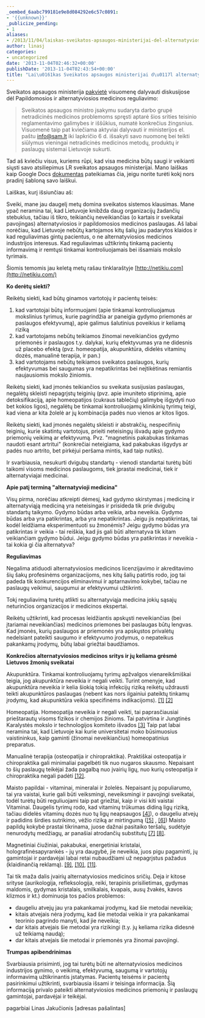 ```yaml
---
_oembed_6aabc799181e9e8d084292e6c57c0891:
- '{{unknown}}'
_publicize_pending:
- 1
aliases:
- /2013/11/04/laiskas-sveikatos-apsaugos-ministerijai-del-alternatyviosios-medicinos/
author: linasj
categories:
- uncategorized
date: '2013-11-04T02:46:32+00:00'
publishDate: '2013-11-04T02:43:54+00:00'
title: "Lai\u0161kas Sveikatos apsaugos ministerijai d\u0117l alternatyviosios medicinos"
---
```

Sveikatos apsaugos ministerija [pakvietė](http://sam.lt/go.php/lit/Papildomoji_ir_alternatyvioji_medicina__/4243) visuomenę dalyvauti diskusijose dėl Papildomosios ir alternatyviosios medicinos reguliavimo:

> Sveikatos apsaugos ministro įsakymu sudaryta darbo grupė netradicinės medicinos problemoms spręsti aptarė šios srities teisinio reglamentavimo galimybes ir iššūkius, numatė konkrečius žingsnius. Visuomenė taip pat kviečiama aktyviai dalyvauti ir ministerijos el. paštu info@sam.lt iki lapkričio 6 d. išsakyti savo nuomonę bei teikti siūlymus vieningai netradicinės medicinos metodų, produktų ir paslaugų sistemai Lietuvoje sukurti.


Tad aš kviečiu visus, kuriems rūpi, kad visa medicina būtų saugi ir veikianti siųsti savo atsiliepimus LR sveikatos apsaugos ministerijai. Mano laiškas kaip Google Docs [dokumentas](https://docs.google.com/document/d/12cnKZrMxpJj60qRzvzw_W8EPzUdQbp2bqjVeEU0-PTs/edit?usp=sharing) pateikiamas čia, jeigu norite turėti kokį nors pradinį šabloną savo laiškui.

Laiškas, kurį išsiunčiau aš:

Sveiki,
mane jau daugelį metų domina sveikatos sistemos klausimas. Mane ypač neramina tai, kad Lietuvoje knibžda daug organizacijų žadančių stebuklus, tačiau iš tikro, teikiančių neveikiančias (o kartais ir sveikatai pavojingas) alternatyviosios ir papildomosios medicinos paslaugas.
Aš labai norėčiau, kad Lietuvoje nebūtų kartojamos kitų šalių jau padarytos klaidos ir kad reguliavimas gintų pacientus, o ne alternatyviosios medicinos industrijos interesus. Kad reguliavimas užtikrintų tinkamą pacientų informavimą ir remtųsi tinkamai kontroliuojamais bei išsamiais mokslo tyrimais.

Šiomis temomis jau keletą metų rašau tinklaraštyje [http://netikiu.com](http://netikiu.com/)

**Ko derėtų siekti?**

Reikėtų siekti, kad būtų ginamos vartotojų ir pacientų teisės:
1. kad vartotojai būtų informuojami (apie tinkamai kontroliuojamus mokslinius tyrimus, kurie pagrindžia ar paneigia gydymo priemonės ar paslaugos efektyvumą), apie galimus šalutinius poveikius ir keliamą riziką
2. kad vartotojams nebūtų teikiamos žinomai neveikiančios gydymo priemonės ir paslaugos t.y. dalykai, kurių efektyvumas yra ne didesnis už placebo efektą (pvz. homeopatija, akupunktūra, didelės vitaminų dozės, manualinė terapija, ir pan.)
3. kad vartotojams nebūtų teikiamos sveikatos paslaugos, kurių efektyvumas bei saugumas yra nepatikrintas bei neįtikėtinas remiantis naujausiomis mokslo žiniomis.

Reikėtų siekti, kad įmonės teikiančios su sveikata susijusias paslaugas, negalėtų skleisti nepagrįstų teiginių (pvz. apie imuniteto stiprinimą, apie detoksifikaciją, apie homeopatijos (cukraus tablečių) galimybę išgydyti nuo bet kokios ligos), negalėtų be tinkamai kontroliuojamų klinikinių tyrimų teigi, kad viena ar kita žolelė ar jų kombinacija padės nuo vienos ar kitos ligos.

Reikėtų siekti, kad įmonės negalėtų skleisti ir abstrakčių, nespecifinių teiginių, kurie skatintų vartotojus, prieiti neteisingų išvadų apie gydymo priemonių veikimą ar efektyvumą. Pvz. "magnetinis pakabukas tinkamas naudoti esant artritui" (konkrečiai neteigiama, kad pakabukas išgydys ar padės nuo artrito, bet pirkėjui peršama mintis, kad taip nutiks).

Ir svarbiausia, nesukurti dvigubų standartų - vienodi standartai turėtų būti taikomi visoms medicinos paslaugoms, tiek įprastai medicinai, tiek ir alternatyviajai medicinai.

**Apie patį terminą "alternatyvioji medicina"**

Visų pirma, norėčiau atkreipti dėmesį, kad gydymo skirstymas į mediciną ir alternatyviąją mediciną yra neteisingas ir prisideda tik prie dvigubų standartų taikymo.
Gydymo būdas arba veikia, arba neveikia.
Gydymo būdas arba yra patikrintas, arba yra nepatikrintas.
Jeigu jis nepatikrintas, tai kodėl leidžiama eksperimentuoti su žmonėmis?
Jeigu gydymo būdas yra patikrintas ir veikia - tai reiškia, kad jis gali būti alternatyva tik kitam veikiančiam gydymo būdui.
Jeigu gydymo būdas yra patikrintas ir neveikia - tai kokia gi čia alternatyva?

**Reguliavimas**

Negalima atiduodi alternatyviosios medicinos licenzijavimo ir akreditavimo šių šakų profesinėms organizacijoms, nes kitų šalių patirtis rodo, jog tai padeda tik konkurencijos eliminavimui ir aptarnavimo kokybei, tačiau ne paslaugų veikimui, saugumui ar efektyvumui užtikrinti.

Tokį reguliavimą turėtų atlikti su alternatyviąja medicina jokių sąsajų neturinčios organizacijos ir medicinos ekspertai.

Reikėtų užtikrinti, kad procesas leidžiantis apskųsti neveikiančias (bei įtariamai neveikiančias) medicinos priemones bei paslaugas būtų lengvas. Kad įmonės, kurių paslaugos ar priemonės yra apskųstos privalėtų nedelsiant pateikti saugumo ir efektyvumo įrodymus, o nepateikus pakankamų įrodymų, būtų labai griežtai baudžiamos.

**Konkrečios alternatyviosios medicinos sritys ir jų keliama grėsmė Lietuvos žmonių sveikatai**

Akupunktūra. Tinkamai kontroliuojamų tyrimų apžvalgos vienareikšmiškai teigia, jog akupunktūra neveikia ir negali veikti. Turint omenyje, kad akupunktūra neveikia ir kelia šiokią tokią infekcijų riziką reikėtų uždrausti teikti akupunktūros paslaugas (nebent kas nors ilgainiui pateiktų tinkamų įrodymų, kad akupunktūra veikia specifinėms indikacijoms). [[1]](http://www.ncbi.nlm.nih.gov/pubmed/18652588?ordinalpos=2&itool=EntrezSystem2.PEntrez.Pubmed.Pubmed_ResultsPanel.Pubmed_DefaultReportPanel.Pubmed_RVDocSum) [[2]](http://www.nejm.org/doi/full/10.1056/NEJMct0806114)

Homeopatija. Homeopatija neveikia ir negali veikti, tai paprasčiausiai prieštarautų visoms fizikos ir chemijos žinioms. Tai patvirtina ir Jungtinės Karalystės mokslo ir technologijos komiteto išvados [[3]](http://www.publications.parliament.uk/pa/cm200910/cmselect/cmsctech/45/45.pdf)
Taip pat labai neramina tai, kad Lietuvoje kai kurie universitetai moko būsimuosius vaistininkus, kaip gaminti (žinomai neveikiančius) homeopatinius preparatus.

Manualinė terapija (osteopatija ir chiropraktika). Praktiškai osteopatija ir chiropraktika gali minimaliai pagelbėti tik nuo nugaros skausmo. Nepaisant to šių paslaugų teikėjai žada pagalbą nuo įvairių ligų, nuo kurių osteopatija ir chiropraktika negali padėti [[12]](http://www.sciencebasedmedicine.org/reference/chiropractic/#research).

Maisto papildai - vitaminai, mineralai ir žolelės. Nepaisant jų populiarumo, tai yra vaistai, kurie gali būti veiksmingi, neveiksmingi ir pavojingi sveikatai, todėl turėtų būti reguliuojami taip pat griežtai, kaip ir visi kiti vaistai
Vitaminai. Daugelis tyrimų rodo, kad vitaminų trūkumas didiną ligų riziką, tačiau didelės vitaminų dozės nuo tų ligų neapsaugos [[4]](http://umm.edu/health/medical/altmed/supplement/vitamin-c-ascorbic-acid)), o daugeliu atvejų ir padidins širdies sutrikimo, vėžio riziką ar mirtingumą ([[5]](http://www.ncbi.nlm.nih.gov/pubmed/8602180) , [[6]](http://www.cancer.org/treatment/treatmentsandsideeffects/complementaryandalternativemedicine/herbsvitaminsandminerals/vitamin-e))
Maisto papildų kokybė prastai tikrinama, juose dažnai pasitaiko teršalų, sudėtyje nenurodytų medžiagų, ar panašiai atrodančių substitutų [[7]](http://www.biomedcentral.com/1741-7015/11/222) [[8]](http://theness.com/neurologicablog/index.php/whats-in-your-herbal-supplement/).

Magnetiniai čiužiniai, pakabukai, energetiniai kristalai, holografinėsapyrankės - jų yra daugybė, jie neveikia, juos pigu pagaminti, jų gamintojai ir pardavėjai labai retai nubaudžiami už nepagrįstus pažadus (klaidinančią reklamą). [[9]](http://www.heraldsun.com.au/news/national/power-wristbands-banned-and-refunds-ordered-by-accc/story-e6frf7l6-1225975163514), [[10]](http://www.delfi.lt/verslas/verslas/biomagnetini-ciuzini-nusipirkusiai-kaunietei-stebuklai-baigesi-sumokejus-pinigus.d?id=63161998#ixzz2j8b36IsT), [[11]](http://www.delfi.lt/verslas/verslas/uz-dr-levineo-magnetines-juosteles-837-tukst-lt-bauda.d?id=61876843).

Tai tik maža dalis įvairių alternatyviosios medicinos sričių. Deja ir kitose srityse (aurikologija, refleksologija, reiki, terapinis prisilietimas, gydymas maldomis, gydymas kristalais, smilkalais, kvapais, ausų žvakės, kavos klizmos ir kt.) dominuoja tos pačios problemos:

* daugeliu atvejų jau yra pakankamai įrodymų, kad šie metodai neveikia;
* kitais atvejais nėra įrodymų, kad šie metodai veikia ir yra pakankamai teorinio pagrindo manyti, kad jie neveikia;
* dar kitais atvejais šie metodai yra rizikingi (t.y. jų keliama rizika didesnė už teikiamą naudą);
* dar kitais atvejais šie metodai ir priemonės yra žinomai pavojingi.



**Trumpas apibendrinimas**

Svarbiausia prisiminti, jog tai turėtų būti ne alternatyviosios medicinos industrijos gynimo, o veikimą, efektyvumą, saugumą ir vartotojų informavimą užtikrinantis įstatymas.
Pacientų teisėms ir pacientų pasirinkimui užtikrinti, svarbiausia išsami ir teisinga informacija. Šią informaciją privalo pateikti alternatyviosios medicinos priemonių ir paslaugų gamintojai, pardavėjai ir teikėjai.

pagarbiai
Linas Jakučionis
[adresas pašalintas]
